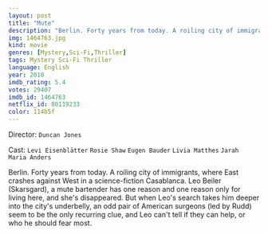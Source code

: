 ```yaml
---
layout: post
title: "Mute"
description: "Berlin. Forty years from today. A roiling city of immigrants, where East crashes against West in a science-fiction Casablanca. Leo Beiler (Skarsgard), a mute bartender has one reason and one reason only for living here, and she's disappeared. But when Leo's search takes him deeper into the city's underbelly, an odd pair of American surgeons (led by Rudd) seem to be the only recurring clue, and Leo can't tell if they can help, or who he should f.."
img: 1464763.jpg
kind: movie
genres: [Mystery,Sci-Fi,Thriller]
tags: Mystery Sci-Fi Thriller 
language: English
year: 2018
imdb_rating: 5.4
votes: 29407
imdb_id: 1464763
netflix_id: 80119233
color: 114b5f
---
```

Director: `Duncan Jones`  

Cast: `Levi Eisenblätter` `Rosie Shaw` `Eugen Bauder` `Livia Matthes` `Jarah Maria Anders` 

Berlin. Forty years from today. A roiling city of immigrants, where East crashes against West in a science-fiction Casablanca. Leo Beiler (Skarsgard), a mute bartender has one reason and one reason only for living here, and she's disappeared. But when Leo's search takes him deeper into the city's underbelly, an odd pair of American surgeons (led by Rudd) seem to be the only recurring clue, and Leo can't tell if they can help, or who he should fear most.
